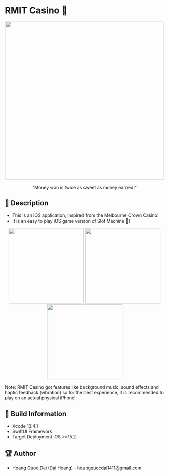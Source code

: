 # RMIT Casino 🎰


<p align="center">
  <img width="500" src="https://imgur.com/gallery/pGiyiuw">
</p>

<p align="center">"Money won is twice as sweet as money earned!"</p>

## 📖 Description

- This is an iOS application, inspired from the Melbourne Crown Casino!
- It is an easy to play iOS game version of Slot Machine 🎰!
<p align="center">
  <img src="https://imgur.com/gallery/oqFo2CT" width="238" >
  <img src="https://imgur.com/gallery/mVSQddz" width="238" >
  <img src="https://imgur.com/gallery/qUYD9SB" width="239" >
</p>

 
Note: RMIT Casino got features like background music, sound effects and haptic feedback (vibration) so for the best experience, it is recommended to play on an actual physical iPhone!
 
## 🔧 Build Information
- Xcode 13.4.1
- SwiftUI Framework
- Target Deployment iOS >=15.2

## 🏆 Author
- Hoang Quoc Dai (Dai Hoang) - hoangquocdai1411@gmail.com
